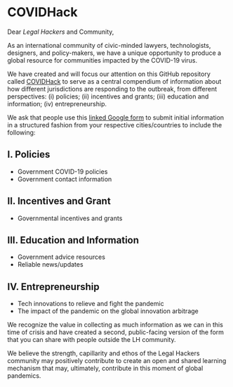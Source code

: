 # COVIDHack

Dear _Legal Hackers_ and Community,

As an international community of civic-minded lawyers, technologists, designers, and policy-makers, we have a unique opportunity to produce a global resource for communities impacted by the COVID-19 virus.

We have created and will focus our attention on this GitHub repository called [COVIDHack](https://github.com/GlobalPolicyLH/COVIDHack) to serve as a central compendium of information about how different jurisdictions are responding to the outbreak, from different perspectives: (i) policies; (ii) incentives and grants; (iii) education and information; (iv) entrepreneurship.

We ask that people use this [linked Google form](https://docs.google.com/forms/d/e/1FAIpQLSeTJMmHlG07MJ8miqC_RaGwzrAYL9rlmGrVWz3W38dvcq06qg/viewform?usp=sf_link) to submit initial information in a structured fashion from your respective cities/countries to include the following:

## I. Policies
  * Government COVID-19 policies
  * Government contact information

## II. Incentives and Grant
  * Governmental incentives and grants 

## III. Education and Information
  * Government advice resources
  * Reliable news/updates

## IV. Entrepreneurship
  * Tech innovations to relieve and fight the pandemic 
  * The impact of the pandemic on the global innovation arbitrage

We recognize the value in collecting as much information as we can in this time of crisis and have created a second, public-facing version of the form that you can share with people outside the LH community.  

We believe the strength, capillarity and ethos of the Legal Hackers community may positively contribute to create an open and shared learning mechanism that may, ultimately, contribute in this moment of global pandemics. 
 
